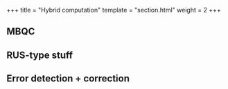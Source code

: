 +++
title = "Hybrid computation"
template = "section.html"
weight = 2
+++

## MBQC

## RUS-type stuff

## Error detection + correction